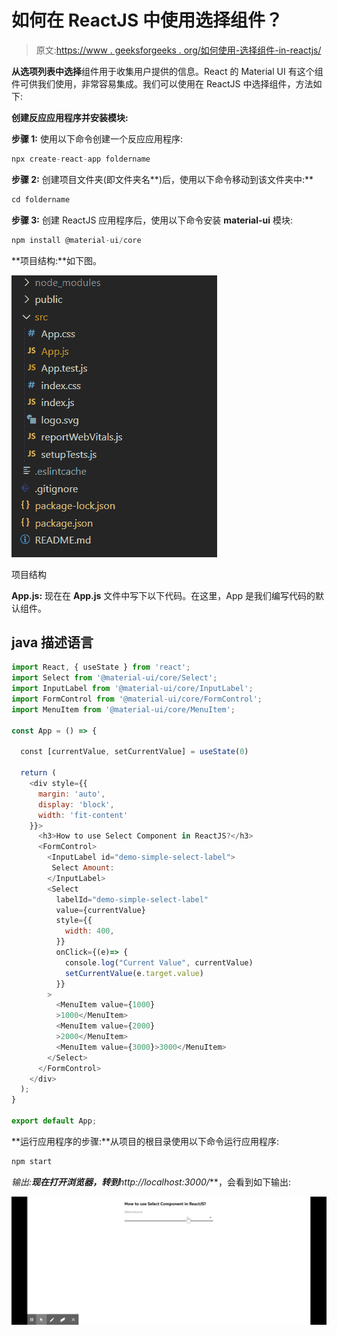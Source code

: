 # 如何在 ReactJS 中使用选择组件？

> 原文:[https://www . geeksforgeeks . org/如何使用-选择组件-in-reactjs/](https://www.geeksforgeeks.org/how-to-use-select-component-in-reactjs/)

**从选项列表中选择**组件用于收集用户提供的信息。React 的 Material UI 有这个组件可供我们使用，非常容易集成。我们可以使用在 ReactJS 中选择组件，方法如下:

**创建反应应用程序并安装模块:**

**步骤 1:** 使用以下命令创建一个反应应用程序:

```jsx
npx create-react-app foldername
```

**步骤 2:** 创建项目文件夹(即文件夹名**)后，使用以下命令移动到该文件夹中:**

```jsx
cd foldername
```

**步骤 3:** 创建 ReactJS 应用程序后，使用以下命令安装 **material-ui** 模块:

```jsx
npm install @material-ui/core
```

**项目结构:**如下图。

![](img/f04ae0d8b722a9fff0bd9bd138b29c23.png)

项目结构

**App.js:** 现在在 **App.js** 文件中写下以下代码。在这里，App 是我们编写代码的默认组件。

## java 描述语言

```jsx
import React, { useState } from 'react';
import Select from '@material-ui/core/Select';
import InputLabel from '@material-ui/core/InputLabel';
import FormControl from '@material-ui/core/FormControl';
import MenuItem from '@material-ui/core/MenuItem';

const App = () => {

  const [currentValue, setCurrentValue] = useState(0)

  return (
    <div style={{
      margin: 'auto',
      display: 'block',
      width: 'fit-content'
    }}>
      <h3>How to use Select Component in ReactJS?</h3>
      <FormControl>
        <InputLabel id="demo-simple-select-label">
         Select Amount:
        </InputLabel>
        <Select
          labelId="demo-simple-select-label"
          value={currentValue}
          style={{
            width: 400,
          }}
          onClick={(e)=> {
            console.log("Current Value", currentValue)
            setCurrentValue(e.target.value)
          }}
        >
          <MenuItem value={1000}
          >1000</MenuItem>
          <MenuItem value={2000}
          >2000</MenuItem>
          <MenuItem value={3000}>3000</MenuItem>
        </Select>
      </FormControl>
    </div>
  );
}

export default App;
```

**运行应用程序的步骤:**从项目的根目录使用以下命令运行应用程序:

```jsx
npm start
```

**输出:**现在打开浏览器，转到***http://localhost:3000/***，会看到如下输出:

![](img/40178b01e78be09c73312022c9994686.png)